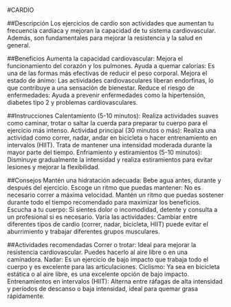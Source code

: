 #CARDIO

##Descripción
Los ejercicios de cardio son actividades que aumentan tu frecuencia cardíaca y mejoran la capacidad de tu sistema cardiovascular. Además, son fundamentales para mejorar la resistencia y la salud en general.

##Beneficios
Aumenta la capacidad cardiovascular: Mejora el funcionamiento del corazón y los pulmones.
Ayuda a quemar calorías: Es una de las formas más efectivas de reducir el peso corporal.
Mejora el estado de ánimo: Las actividades cardiovasculares liberan endorfinas, lo que contribuye a una sensación de bienestar.
Reduce el riesgo de enfermedades: Ayuda a prevenir enfermedades como la hipertensión, diabetes tipo 2 y problemas cardiovasculares.

##Instrucciones
Calentamiento (5-10 minutos): Realiza actividades suaves como caminar, trotar o saltar la cuerda para preparar tu cuerpo para el ejercicio más intenso.
Actividad principal (30 minutos o más): Realiza una actividad como correr, nadar, andar en bicicleta o hacer entrenamiento en intervalos (HIIT). Trata de mantener una intensidad moderada durante la mayor parte del tiempo.
Enfriamiento y estiramientos (5-10 minutos): Disminuye gradualmente la intensidad y realiza estiramientos para evitar lesiones y mejorar la flexibilidad.

##Consejos
Mantén una hidratación adecuada: Bebe agua antes, durante y después del ejercicio.
Escoge un ritmo que puedas mantener: No es necesario correr a máxima velocidad. Mantén un ritmo que puedas sostener durante todo el tiempo recomendado para maximizar los beneficios.
Escucha a tu cuerpo: Si sientes dolor o incomodidad, detente y consulta a un profesional si es necesario.
Varía las actividades: Cambiar entre diferentes tipos de cardio (correr, nadar, bicicleta, HIIT) puede evitar el aburrimiento y trabajar diferentes grupos musculares.

##Actividades recomendadas
Correr o trotar: Ideal para mejorar la resistencia cardiovascular. Puedes hacerlo al aire libre o en una caminadora.
Nadar: Es un ejercicio de bajo impacto que trabaja todo el cuerpo y es excelente para las articulaciones.
Ciclismo: Ya sea en bicicleta estática o al aire libre, es una excelente opción de bajo impacto.
Entrenamientos en intervalos (HIIT): Alterna entre ráfagas de alta intensidad y períodos de descanso o baja intensidad, ideal para quemar grasa rápidamente.
